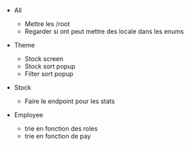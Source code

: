- All
	- Mettre les /root
	- Regarder si ont peut mettre des locale dans les enums

- Theme
	- Stock screen
	- Stock sort popup
	- Filter sort popup

- Stock
	- Faire le endpoint pour les stats

- Employee
	- trie en fonction des roles
	- trie en fonction de pay